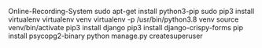 Online-Recording-System
sudo apt-get install python3-pip
sudo pip3 install virtualenv 
virtualenv venv 
virtualenv -p /usr/bin/python3.8 venv
source venv/bin/activate
 pip3 install django
 pip3 install django-crispy-forms
 pip install psycopg2-binary
python manage.py createsuperuser